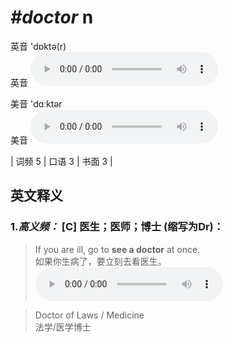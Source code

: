 # ***\#doctor*** n
英音 'dɒktə(r)  
英音
<audio src="./media/doctor-B.aac" controls="controls"></audio>

美音 'dɑːktər  
美音
<audio src="./media/doctor.aac" controls="controls"></audio>



| 词频 5 | 口语 3 | 书面 3 |  

英文释义
---
### 1.*高义频：* **[C] 医生；医师；博士 (缩写为Dr)：**  

 > If you are ill, go to **see a doctor** at once.  
 > 如果你生病了，要立刻去看医生。    
<audio src="./media/doctor-2.aac" controls="controls"></audio>

 > Doctor of Laws / Medicine  
 > 法学/医学博士    


